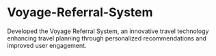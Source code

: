 # Voyage-Referral-System
Developed the Voyage Referral System, an innovative travel technology enhancing travel planning through personalized recommendations and improved user engagement.
